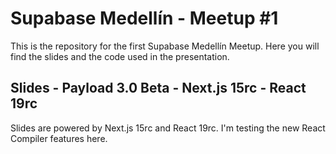 # Supabase Medellín - Meetup #1

This is the repository for the first Supabase Medellín Meetup. Here you will find the slides and the code used in the presentation.

## Slides - Payload 3.0 Beta - Next.js 15rc - React 19rc

Slides are powered by Next.js 15rc and React 19rc. I'm testing the new React Compiler features here.

